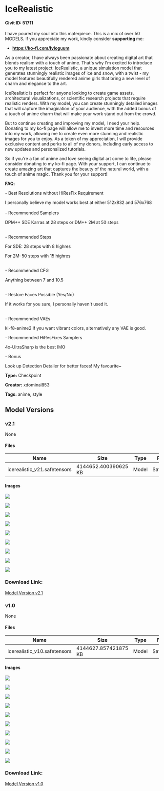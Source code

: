 # IceRealistic

#### Civit ID: 51711

<p>I have poured my soul into this materpiece. This is a mix of over 50 MODELS. If you appreciate my work, kindly consider <strong>supporting </strong>me:</p><ul><li><p><a target="_blank" rel="ugc" href="https://ko-fi.com/lyloguum"><strong>https://ko-fi.com/lyloguum</strong></a></p></li></ul><p></p><p>As a creator, I have always been passionate about creating digital art that blends realism with a touch of anime. That's why I'm excited to introduce you to my latest project: IceRealistic, a unique simulation model that generates stunningly realistic images of ice and snow, with a twist - my model features beautifully rendered anime girls that bring a new level of charm and elegance to the art.</p><p></p><p>IceRealistic is perfect for anyone looking to create game assets, architectural visualizations, or scientific research projects that require realistic renders. With my model, you can create stunningly detailed images that will capture the imagination of your audience, with the added bonus of a touch of anime charm that will make your work stand out from the crowd.</p><p></p><p>But to continue creating and improving my model, I need your help. Donating to my ko-fi page will allow me to invest more time and resources into my work, allowing me to create even more stunning and realistic images for you to enjoy. As a token of my appreciation, I will provide exclusive content and perks to all of my donors, including early access to new updates and personalized tutorials.</p><p></p><p>So if you're a fan of anime and love seeing digital art come to life, please consider donating to my ko-fi page. With your support, I can continue to create amazing art that captures the beauty of the natural world, with a touch of anime magic. Thank you for your support!</p><p></p><p><strong>FAQ</strong>:</p><p>- Best Resolutions without HiResFix Requirement</p><p>I personally believe my model works best at either 512x832 and 576x768<br /><br />- Recommended Samplers</p><p>DPM++ SDE Karras at 28 steps or DM++ 2M at 50 steps</p><p><br />- Recommended Steps</p><p>For SDE: 28 steps with 8 highres</p><p>For 2M: 50 steps with 15 highres</p><p><br />- Recommended CFG</p><p>Anything between 7 and 10.5</p><p><br />- Restore Faces Possible (Yes/No)</p><p>If it works for you sure, I personally haven't used it.</p><p><br />- Recommended VAEs</p><p>kl-f8-anime2 if you want vibrant colors, alternatively any VAE is good.</p><p></p><p>- Recommended HiResFixes Samplers</p><p>4x-UltraSharp is the best IMO</p><p></p><p>- Bonus</p><p>Look up Detection Detailer for better faces! My favourite~</p>

**Type:** Checkpoint

**Creator:** xdominal853

**Tags:** anime, style

## Model Versions

### v2.1

None

#### Files

| Name | Size | Type | Format | Download Url | AutoV1 | AutoV2 | SHA256 | CRC32 | BLAKE3 |
| --- | --- | --- | --- | --- | --- | --- | --- | --- | --- |
| icerealistic_v21.safetensors | 4144652.400390625 KB | Model | SafeTensor | https://civitai.com/api/download/models/59253 | 15B4C3C4 | 9B9664B67E | 9B9664B67E1F78D57FF536078AC56EA8E38A8418DF84C85796CC77CC777D3CF4 | 6AF2741C | B3F66E294877A39AE52620654A55A84A31C1D21431B7A67046D1067D5E309EBA |

#### Images

<p><img src="https://image.civitai.com/xG1nkqKTMzGDvpLrqFT7WA/a6c215d0-8197-40fb-3a6d-da0fc3aedc00/width=450/651249.jpeg" /></p>

<p><img src="https://image.civitai.com/xG1nkqKTMzGDvpLrqFT7WA/a8a1268b-1eb2-41f5-c6b4-1af5a0a63f00/width=450/651247.jpeg" /></p>

<p><img src="https://image.civitai.com/xG1nkqKTMzGDvpLrqFT7WA/f533094e-a61e-4085-e001-c62d93d31700/width=450/651161.jpeg" /></p>

<p><img src="https://image.civitai.com/xG1nkqKTMzGDvpLrqFT7WA/a678ac18-4732-4064-b400-2e2016e08300/width=450/646970.jpeg" /></p>

<p><img src="https://image.civitai.com/xG1nkqKTMzGDvpLrqFT7WA/8084b6f2-101b-4a1a-e32d-ad70216ac800/width=450/646978.jpeg" /></p>

<p><img src="https://image.civitai.com/xG1nkqKTMzGDvpLrqFT7WA/cfaee50b-97b6-4ef1-70da-353dcffcc300/width=450/646881.jpeg" /></p>

<p><img src="https://image.civitai.com/xG1nkqKTMzGDvpLrqFT7WA/2e00a6dd-3c1f-436c-5da2-fad6ef09c500/width=450/646728.jpeg" /></p>

<p><img src="https://image.civitai.com/xG1nkqKTMzGDvpLrqFT7WA/a65402f0-b3fc-44c4-a59b-49585fb7e300/width=450/646986.jpeg" /></p>

<p><img src="https://image.civitai.com/xG1nkqKTMzGDvpLrqFT7WA/ac2a0469-99a8-4011-b73d-e48c6fddde00/width=450/646976.jpeg" /></p>

### Download Link:

[Model Version v2.1](https://civitai.com/api/download/models/59253)

### v1.0

None

#### Files

| Name | Size | Type | Format | Download Url | AutoV1 | AutoV2 | SHA256 | CRC32 | BLAKE3 |
| --- | --- | --- | --- | --- | --- | --- | --- | --- | --- |
| icerealistic_v10.safetensors | 4144627.857421875 KB | Model | SafeTensor | https://civitai.com/api/download/models/56179 | 309086D5 | C08B57368D | C08B57368D0CBB8FFEF1654C5FA8D17E071FA627FE41FFC3A3D668197CEF2329 | 5E9E096C | 25CE55C043240AE27BCE1D43F17770C9BB23F5D99847554706BD1A8E11C4E86D |

#### Images

<p><img src="https://image.civitai.com/xG1nkqKTMzGDvpLrqFT7WA/ca0e46d2-2c62-463f-4495-c698d4d66300/width=450/610383.jpeg" /></p>

<p><img src="https://image.civitai.com/xG1nkqKTMzGDvpLrqFT7WA/029d014b-a0ac-4f56-479d-7cc95c4e6a00/width=450/609475.jpeg" /></p>

<p><img src="https://image.civitai.com/xG1nkqKTMzGDvpLrqFT7WA/bf907186-8408-4e78-4f71-0c7fab06a000/width=450/609478.jpeg" /></p>

<p><img src="https://image.civitai.com/xG1nkqKTMzGDvpLrqFT7WA/e0894617-c0d1-4a93-b8de-9fbf595c1400/width=450/610384.jpeg" /></p>

<p><img src="https://image.civitai.com/xG1nkqKTMzGDvpLrqFT7WA/e5473194-ba42-4be9-a142-2d62c3606800/width=450/609289.jpeg" /></p>

<p><img src="https://image.civitai.com/xG1nkqKTMzGDvpLrqFT7WA/17c3b91f-0f6c-4449-7689-c9624ef3a100/width=450/609469.jpeg" /></p>

<p><img src="https://image.civitai.com/xG1nkqKTMzGDvpLrqFT7WA/8fdcae30-f65d-4679-5402-c399e7e62500/width=450/609473.jpeg" /></p>

<p><img src="https://image.civitai.com/xG1nkqKTMzGDvpLrqFT7WA/9cfae74f-04a8-4059-8213-b1853d023700/width=450/609287.jpeg" /></p>

<p><img src="https://image.civitai.com/xG1nkqKTMzGDvpLrqFT7WA/f30b5381-6f0a-46f9-6a63-59169c735000/width=450/609288.jpeg" /></p>

<p><img src="https://image.civitai.com/xG1nkqKTMzGDvpLrqFT7WA/97daccac-4a9e-463f-6303-81ec33ecdf00/width=450/609453.jpeg" /></p>

### Download Link:

[Model Version v1.0](https://civitai.com/api/download/models/56179)

